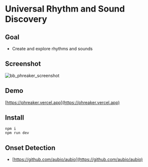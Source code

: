 # Universal Rhythm and Sound Discovery

## Goal
- Create and explore rhythms and sounds

## Screenshot
![bb_phreaker_screenshot](https://github.com/tboie/universal_breakbeat_phreaker/assets/26150152/c79184ba-2f4a-4124-8e31-b180ddba3100)


## Demo
[https://phreaker.vercel.app](https://phreaker.vercel.app)

## Install
```
npm i
npm run dev
```

## Onset Detection
- [https://github.com/aubio/aubio](https://github.com/aubio/aubio)
